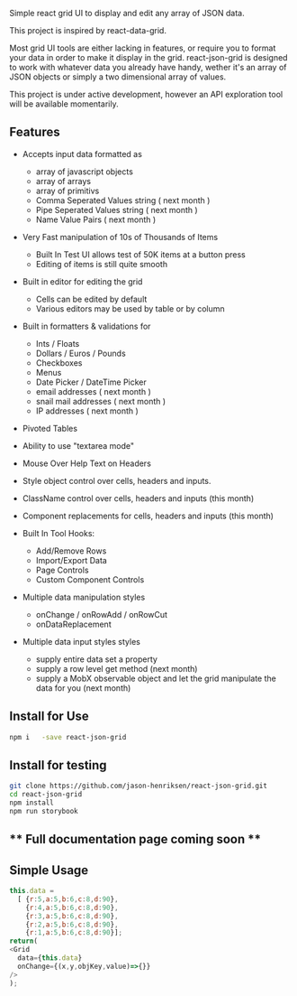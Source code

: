 

Simple react grid UI to display and edit any array of JSON data.

This project is inspired by react-data-grid.

Most grid UI tools are either lacking in features, or require you to format your data in order to make it display in the grid.
react-json-grid is designed to work with whatever data you already have handy, wether it's an array of JSON objects or simply 
a two dimensional array of values.

This project is under active development, however an API exploration tool will be available momentarily.

## Features
- Accepts input data formatted as
  - array of javascript objects
  - array of arrays
  - array of primitivs
  - Comma Seperated Values string ( next month )
  - Pipe Seperated Values string ( next month )
  - Name Value Pairs ( next month )

- Very Fast manipulation of 10s of Thousands of Items
  - Built In Test UI allows test of 50K items at a button press
  - Editing of items is still quite smooth

- Built in editor for editing the grid
  - Cells can be edited by default
  - Various editors may be used by table or by column

- Built in formatters & validations for
  - Ints / Floats
  - Dollars / Euros / Pounds
  - Checkboxes
  - Menus
  - Date Picker / DateTime Picker
  - email addresses ( next month )
  - snail mail addresses ( next month )
  - IP addresses ( next month )

- Pivoted Tables

- Ability to use "textarea mode"

- Mouse Over Help Text on Headers

- Style object control over cells, headers and inputs.

- ClassName control over cells, headers and inputs (this month)

- Component replacements for cells, headers and inputs (this month)

- Built In Tool Hooks:
  - Add/Remove Rows
  - Import/Export Data
  - Page Controls
  - Custom Component Controls

- Multiple data manipulation styles
  - onChange / onRowAdd / onRowCut
  - onDataReplacement

- Multiple data input styles styles
  - supply entire data set a property
  - supply a row level get method (next month)
  - supply a MobX observable object and let the grid manipulate the data for you (next month)






## Install for Use
```bash
npm i   -save react-json-grid
```

## Install for testing
```bash
git clone https://github.com/jason-henriksen/react-json-grid.git
cd react-json-grid
npm install
npm run storybook
```

## ** Full documentation page coming soon **

## Simple Usage

```javascript
this.data = 
  [ {r:5,a:5,b:6,c:8,d:90},
    {r:4,a:5,b:6,c:8,d:90},
    {r:3,a:5,b:6,c:8,d:90},
    {r:2,a:5,b:6,c:8,d:90},
    {r:1,a:5,b:6,c:8,d:90}];
return(
<Grid
  data={this.data}
  onChange={(x,y,objKey,value)=>{}}  
/>
);
```

